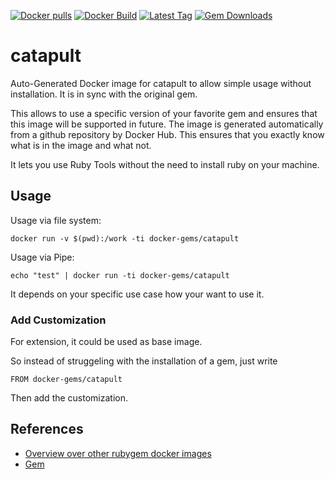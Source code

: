 [![Docker pulls](https://img.shields.io/docker/pulls/rubygem/catapult.svg)](https://hub.docker.com/r/rubygem/catapult/)
[![Docker Build](https://img.shields.io/docker/automated/rubygem/catapult.svg)](https://hub.docker.com/r/rubygem/catapult/)
[![Latest Tag](https://img.shields.io/github/tag/docker-rubygem/catapult.svg)](https://hub.docker.com/r/rubygem/catapult/)
[![Gem Downloads](https://img.shields.io/gem/dt/catapult.svg)](https://rubygems.org/gems/catapult/)
# catapult

Auto-Generated Docker image for catapult to allow simple usage without installation.
It is in sync with the original gem.

This allows to use a specific version of your favorite gem and ensures that this image will be supported in future.
The image is generated automatically from a github repository by Docker Hub.
This ensures that you exactly know what is in the image and what not.

It lets you use Ruby Tools without the need to install ruby on your machine.

## Usage

Usage via file system:

`docker run -v $(pwd):/work -ti docker-gems/catapult`

Usage via Pipe:

`echo "test" | docker run -ti docker-gems/catapult`

It depends on your specific use case how your want to use it.

### Add Customization

For extension, it could be used as base image.

So instead of struggeling with the installation of a gem, just write

`FROM docker-gems/catapult`

Then add the customization.

## References

 - [Overview over other rubygem docker images](https://github.com/thinkbot/docker-rubygem)
 - [Gem](https://rubygems.org/gems/catapult/)
